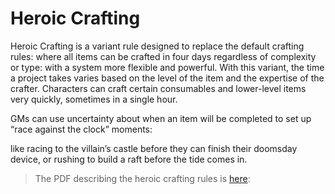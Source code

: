 # Heroic Crafting

Heroic Crafting is a variant rule designed to replace the
default crafting rules: where all items can be crafted in four
days regardless of complexity or type: with a system more
flexible and powerful.
With this variant, the time a project takes varies based
on the level of the item and the expertise of the crafter.
Characters can craft certain consumables and lower-level
items very quickly, sometimes in a single hour. 

GMs can use
uncertainty about when an item will be completed to set up
“race against the clock” moments: 

like racing to the villain’s
castle before they can finish their doomsday device, or rushing
to build a raft before the tide comes in.

> The PDF describing the heroic crafting rules is [here](https://www.pathfinderinfinite.com/product/389992/Heroic-Crafting): 
